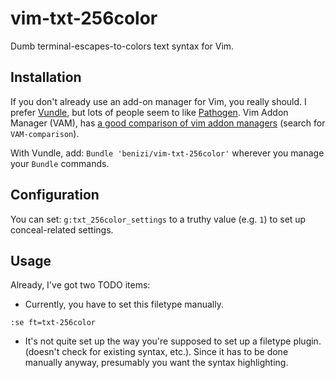 # vim-txt-256color

Dumb terminal-escapes-to-colors text syntax for Vim.

## Installation

If you don't already use an add-on manager for Vim, you
really should.  I prefer [Vundle](https://github.com/gmarik/vundle), but lots of
people seem to like [Pathogen](https://github.com/tpope/vim-pathogen).
Vim Addon Manager (VAM), has [a good comparison of vim addon managers](https://github.com/MarcWeber/vim-addon-manager/tree/master/doc/vim-addon-manager-additional-documentation.txt) (search for `VAM-comparison`).

With Vundle, add: `Bundle 'benizi/vim-txt-256color'` wherever you manage your
`Bundle` commands.

## Configuration

You can set: `g:txt_256color_settings` to a truthy value (e.g. `1`) to set up
conceal-related settings.

## Usage

Already, I've got two TODO items:

- Currently, you have to set this filetype manually.

```vim
:se ft=txt-256color
```

- It's not quite set up the way you're supposed to set up a filetype plugin.
(doesn't check for existing syntax, etc.).  Since it has to be done manually
anyway, presumably you want the syntax highlighting.
